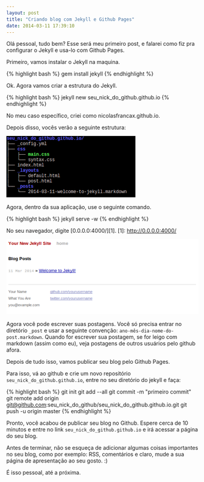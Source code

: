 ```yaml
---
layout: post
title: "Criando blog com Jekyll e Github Pages"
date: 2014-03-11 17:39:10
---
```


Olá pessoal, tudo bem? Esse será meu primeiro post, e falarei como fiz pra configurar o Jekyll e usa-lo com Github Pages.

Primeiro, vamos instalar o Jekyll na maquina. 

{% highlight bash %}
gem install jekyll
{% endhighlight %}

Ok. Agora vamos criar a estrutura do Jekyll.

{% highlight bash %}
jekyll new seu_nick_do_github.github.io
{% endhighlight  %}

No meu caso específico, criei como nicolasfrancax.github.io. 

Depois disso, vocês verão a seguinte estrutura:

[![Tree](/images/tree-jekyll.png)](/images/tree-jekyll.png)

Agora, dentro da sua aplicação, use o seguinte comando.

{% highlight bash %}
jekyll serve -w
{% endhighlight %}

No seu navegador, digite [0.0.0.0:4000/][1].
[1]: http://0.0.0.0:4000/

[![Hello-World](/images/hello-world-jekyll.png)](/images/hello-world-jekyll.png)

Agora você pode escrever suas postagens. Você só precisa entrar no diretório `_post` e usar a seguinte convenção: `ano-mês-dia-nome-do-post.markdown`. Quando for escrever sua postagem, se for leigo com markdown (assim como eu), veja postagens de outros usuários pelo github afora.

Depois de tudo isso, vamos publicar seu blog pelo Github Pages.

Para isso, vá ao github e crie um novo repositório `seu_nick_do_github.github.io`, entre no seu diretório do jekyll e faça:

{% highlight bash %}
git init
git add --all
git commit -m "primeiro commit"
git remote add origin git@github.com:seu_nick_do_github/seu_nick_do_github.github.io.git
git push -u origin master
{% endhighlight %}

Pronto, você acabou de publicar seu blog no Github. Espere cerca de 10 minutos e entre no link `seu_nick_do_github.github.io` e irá acessar a página do seu blog.

Antes de terminar, não se esqueça de adicionar algumas coisas importantes no seu blog, como por exemplo: RSS, comentários e claro, mude a sua página de apresentação ao seu gosto. :)

É isso pessoal, até a próxima.
